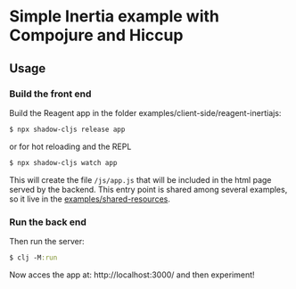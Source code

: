 # Simple Inertia example with Compojure and Hiccup

## Usage

### Build the front end

Build the Reagent app in the folder examples/client-side/reagent-inertiajs:

```clojure
$ npx shadow-cljs release app
```

or for hot reloading and the REPL

```clojure
$ npx shadow-cljs watch app
```

This will create the file `/js/app.js` that will be included in the html page served by the backend.
This entry point is shared among several examples, so it live in the [examples/shared-resources](examples/shared-resources).

### Run the back end

Then run the server:

```clojure
$ clj -M:run
```

Now acces the app at: http://localhost:3000/ and then experiment!
